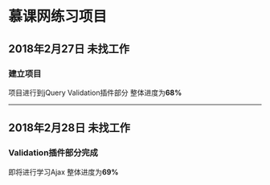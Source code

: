 # 慕课网练习项目

## 2018年2月27日 未找工作

### 建立项目

项目进行到jQuery Validation插件部分
整体进度为**68%**

***

## 2018年2月28日 未找工作

### Validation插件部分完成

即将进行学习Ajax
整体进度为**69%**
